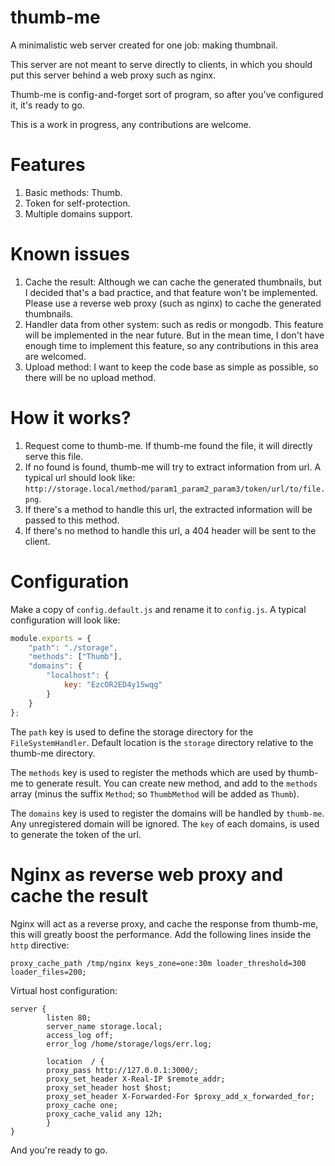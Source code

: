 thumb-me
========

A minimalistic web server created for one job: making thumbnail.

This server are not meant to serve directly to clients, in which you should put this server
behind a web proxy such as nginx.

Thumb-me is config-and-forget sort of program, so after you've configured it, it's ready to go.

This is a work in progress, any contributions are welcome.

Features
========

1. Basic methods: Thumb.
2. Token for self-protection.
3. Multiple domains support.

Known issues
============

1. Cache the result: Although we can cache the generated thumbnails, but I decided that's a bad practice,
and that feature won't be implemented. Please use a reverse web proxy (such as nginx) to cache the
generated thumbnails.
2. Handler data from other system: such as redis or mongodb. This feature will be implemented in the near
future. But in the mean time, I don't have enough time to implement this feature, so any contributions in
this area are welcomed.
3. Upload method: I want to keep the code base as simple as possible, so there will be no upload method.

How it works?
=============

1. Request come to thumb-me. If thumb-me found the file, it will directly serve this file.
2. If no found is found, thumb-me will try to extract information from url. A typical url should look like:
```http://storage.local/method/param1_param2_param3/token/url/to/file.png```.
3. If there's a method to handle this url, the extracted information will be passed to this method.
4. If there's no method to handle this url, a 404 header will be sent to the client.

Configuration
=============

Make a copy of ```config.default.js``` and rename it to ```config.js```. A typical configuration will look like:

```javascript
module.exports = {
    "path": "./storage",
    "methods": ["Thumb"],
    "domains": {
        "localhost": {
            key: "EzcOR2ED4y15wqg"
        }
    }
};
```

The ```path``` key is used to define the storage directory for the ```FileSystemHandler```. Default location is the
```storage``` directory relative to the thumb-me directory.

The ```methods``` key is used to register the methods which are used by thumb-me to generate result. You can create
new method, and add to the ```methods``` array (minus the suffix ```Method```; so ```ThumbMethod``` will be added as
```Thumb```).

The ```domains``` key is used to register the domains will be handled by ```thumb-me```. Any unregistered domain will
be ignored. The ```key``` of each domains, is used to generate the token of the url.

Nginx as reverse web proxy and cache the result
===============================================

Nginx will act as a reverse proxy, and cache the response from thumb-me, this will greatly boost the performance.
Add the following lines inside the ```http``` directive:

```
proxy_cache_path /tmp/nginx keys_zone=one:30m loader_threshold=300 loader_files=200;
```

Virtual host configuration:

```
server {
        listen 80;
        server_name storage.local;
        access_log off;
        error_log /home/storage/logs/err.log;

        location  / {
		proxy_pass http://127.0.0.1:3000/;
		proxy_set_header X-Real-IP $remote_addr;
		proxy_set_header host $host;
		proxy_set_header X-Forwarded-For $proxy_add_x_forwarded_for;
		proxy_cache one;
		proxy_cache_valid any 12h;
        }
}
```

And you're ready to go.